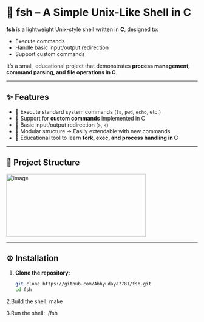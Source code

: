 # 🐚 fsh – A Simple Unix-Like Shell in C  

**fsh** is a lightweight Unix-style shell written in **C**, designed to:  
- Execute commands  
- Handle basic input/output redirection  
- Support custom commands  

It’s a small, educational project that demonstrates **process management, command parsing, and file operations in C**.  

---

## ✨ Features
- 🔹 Execute standard system commands (`ls`, `pwd`, `echo`, etc.)  
- 🔹 Support for **custom commands** implemented in C  
- 🔹 Basic input/output redirection (`>`, `<`)  
- 🔹 Modular structure → Easily extendable with new commands  
- 🔹 Educational tool to learn **fork, exec, and process handling in C**  

---

## 📂 Project Structure
<img width="367" height="165" alt="image" src="https://github.com/user-attachments/assets/dc45fa8e-d263-4d15-abae-3de097b0a279" />


---

## ⚙️ Installation

1. **Clone the repository:**
   ```bash
   git clone https://github.com/Abhyudaya7781/fsh.git
   cd fsh
2.Build the shell:
make

3.Run the shell:
./fsh
